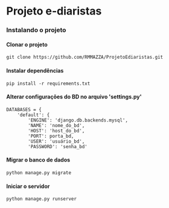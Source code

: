 # Projeto e-diaristas 

### Instalando o projeto

#### Clonar o projeto
`git clone https://github.com/RMMAZZA/ProjetoEdiaristas.git`

#### Instalar dependências
`pip install -r requirements.txt`

#### Alterar configurações do BD no arquivo 'settings.py'
```
DATABASES = {
    'default': {
        'ENGINE': 'django.db.backends.mysql',
        'NAME': 'nome_do_bd',
        'HOST': 'host_do_bd',
        'PORT': porta_bd,
        'USER': 'usuário_bd',
        'PASSWORD': 'senha_bd'

```

#### Migrar o banco de dados
`python manage.py migrate`

#### Iniciar o servidor
`python manage.py runserver`
